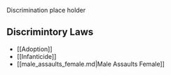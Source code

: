 Discrimination place holder

## Discrimintory Laws
- [[Adoption]]
- [[Infanticide]]
- [[male_assaults_female.md|Male Assaults Female]]
